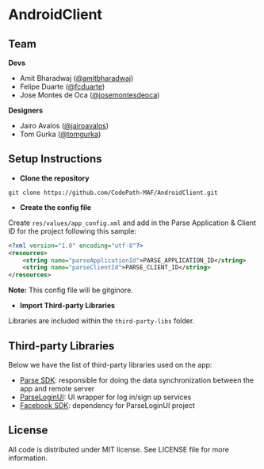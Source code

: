# AndroidClient

## Team

**Devs**
- Amit Bharadwaj ([@amitbharadwaj](http://github.com/amitbharadwaj))
- Felipe Duarte ([@fcduarte](http://github.com/fcduarte))
- Jose Montes de Oca ([@josemontesdeoca](http://github.com/josemontesdeoca))

**Designers**
- Jairo Avalos ([@jairoavalos](http://github.com/jairoavalos))
- Tom Gurka ([@tomgurka](http://github.com/tomgurka))

## Setup Instructions
* **Clone the repository**

`git clone https://github.com/CodePath-MAF/AndroidClient.git`

* **Create the config file**

Create `res/values/app_config.xml` and add in the Parse Application & Client ID for the project following this sample:

```xml
<?xml version="1.0" encoding="utf-8"?>
<resources>
    <string name="parseApplicationId">PARSE_APPLICATION_ID</string>
    <string name="parseClientId">PARSE_CLIENT_ID</string>
</resources>
```

**Note:** This config file will be gitginore.

* **Import Third-party Libraries**

Libraries are included within the `third-party-libs` folder.

## Third-party Libraries

Below we have the list of third-party libraries used on the app:

- [Parse SDK](https://parse.com/docs/android_guide): responsible for doing the data synchronization between the app and remote server
- [ParseLoginUI](https://github.com/ParsePlatform/ParseUI-Android): UI wrapper for log in/sign up services
- [Facebook SDK](https://developers.facebook.com/docs/android/): dependency for ParseLoginUI project


## License

All code is distributed under MIT license. See LICENSE file for more information.
